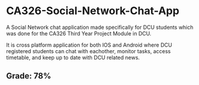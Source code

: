 # CA326-Social-Network-Chat-App

A Social Network chat application made specifically for DCU students which was done for the CA326 Third Year Project Module in DCU.

It is cross platform application for both IOS and Android where DCU registered students can chat with eachother, monitor tasks, access timetable, and keep up to date with DCU related news.

<h2> Grade: 78% </h2>

